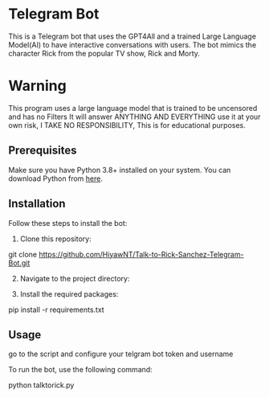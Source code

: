 # Telegram Bot

This is a Telegram bot that uses the GPT4All and a trained Large Language Model(AI) to have interactive conversations with users. The bot mimics the character Rick from the popular TV show, Rick and Morty.


# Warning
This program uses a large language model that is trained to be uncensored and has no Filters It will answer ANYTHING AND EVERYTHING use it at your own risk, I TAKE NO RESPONSIBILITY, This is for educational purposes.

## Prerequisites

Make sure you have Python 3.8+ installed on your system. You can download Python from [here](https://www.python.org/downloads/).

## Installation

Follow these steps to install the bot:

1. Clone this repository:

git clone https://github.com/HiyawNT/Talk-to-Rick-Sanchez-Telegram-Bot.git

2. Navigate to the project directory:

3. Install the required packages:

pip install -r requirements.txt

## Usage

go to the script and configure your telgram bot token and username

To run the bot, use the following command:

python talktorick.py
